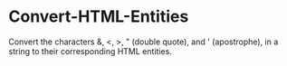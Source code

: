 # Convert-HTML-Entities
Convert the characters &amp;, &lt;, >, " (double quote), and ' (apostrophe), in a string to their corresponding HTML entities.

